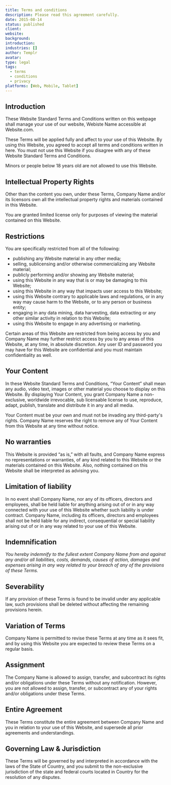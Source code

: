```yaml
---
title: Terms and conditions
description: Please read this agreement carefully.
date: 2015-08-14
status: published
client:
website:
background:
introduction:
industries: []
author: Templr
avatar:
type: legal
tags:
  - terms
  - conditions
  - privacy
platforms: [Web, Mobile, Tablet]
---
```


<!--more-->

## Introduction

These Website Standard Terms and Conditions written on this webpage shall manage your use of our website, Webiste Name accessible at Website.com.

These Terms will be applied fully and affect to your use of this Website. By using this Website, you agreed to accept all terms and conditions written in here. You must not use this Website if you disagree with any of these Website Standard Terms and Conditions.

Minors or people below 18 years old are not allowed to use this Website.

## Intellectual Property Rights

Other than the content you own, under these Terms, Company Name and/or its licensors own all the intellectual property rights and materials contained in this Website.

You are granted limited license only for purposes of viewing the material contained on this Website.

## Restrictions

You are specifically restricted from all of the following:

- publishing any Website material in any other media;
- selling, sublicensing and/or otherwise commercializing any Website material;
- publicly performing and/or showing any Website material;
- using this Website in any way that is or may be damaging to this Website;
- using this Website in any way that impacts user access to this Website;
- using this Website contrary to applicable laws and regulations, or in any way may cause harm to the Website, or to any person or business entity;
- engaging in any data mining, data harvesting, data extracting or any other similar activity in relation to this Website;
- using this Website to engage in any advertising or marketing.

Certain areas of this Website are restricted from being access by you and Company Name may further restrict access by you to any areas of this Website, at any time, in absolute discretion. Any user ID and password you may have for this Website are confidential and you must maintain confidentiality as well.

## Your Content

In these Website Standard Terms and Conditions, “Your Content” shall mean any audio, video text, images or other material you choose to display on this Website. By displaying Your Content, you grant Company Name a non-exclusive, worldwide irrevocable, sub licensable license to use, reproduce, adapt, publish, translate and distribute it in any and all media.

Your Content must be your own and must not be invading any third-party's rights. Company Name reserves the right to remove any of Your Content from this Website at any time without notice.

## No warranties

This Website is provided “as is,” with all faults, and Company Name express no representations or warranties, of any kind related to this Website or the materials contained on this Website. Also, nothing contained on this Website shall be interpreted as advising you.

## Limitation of liability

In no event shall Company Name, nor any of its officers, directors and employees, shall be held liable for anything arising out of or in any way connected with your use of this Website whether such liability is under contract. Company Name, including its officers, directors and employees shall not be held liable for any indirect, consequential or special liability arising out of or in any way related to your use of this Website.

## Indemnification

_You hereby indemnify to the fullest extent Company Name from and against any and/or all liabilities, costs, demands, causes of action, damages and expenses arising in any way related to your breach of any of the provisions of these Terms._

## Severability

If any provision of these Terms is found to be invalid under any applicable law, such provisions shall be deleted without affecting the remaining provisions herein.

## Variation of Terms

Company Name is permitted to revise these Terms at any time as it sees fit, and by using this Website you are expected to review these Terms on a regular basis.

## Assignment

The Company Name is allowed to assign, transfer, and subcontract its rights and/or obligations under these Terms without any notification. However, you are not allowed to assign, transfer, or subcontract any of your rights and/or obligations under these Terms.

## Entire Agreement

These Terms constitute the entire agreement between Company Name and you in relation to your use of this Website, and supersede all prior agreements and understandings.

## Governing Law & Jurisdiction

These Terms will be governed by and interpreted in accordance with the laws of the State of Country, and you submit to the non-exclusive jurisdiction of the state and federal courts located in Country for the resolution of any disputes.
